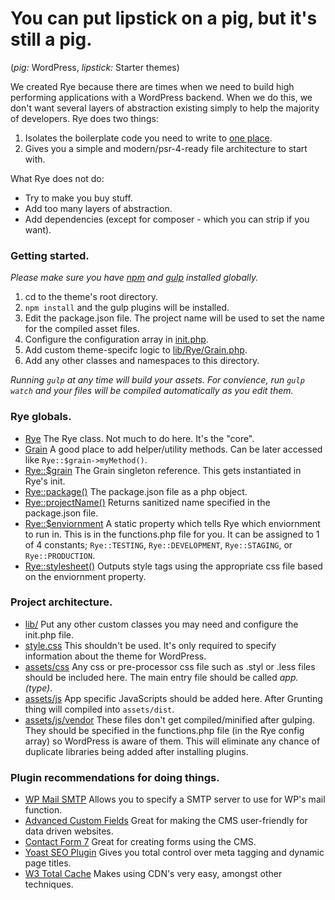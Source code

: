# You can put lipstick on a pig, but it's still a pig.

(_pig:_ WordPress, _lipstick:_ Starter themes)

We created Rye because there are times when we need to build high performing
applications with a WordPress backend. When we do this, we don't want several
layers of abstraction existing simply to help the majority of developers. Rye
does two things:

1. Isolates the boilerplate code you need to write to [one place](lib/init.php).
2. Gives you a simple and modern/psr-4-ready file architecture to start with.

What Rye does not do:

* Try to make you buy stuff.
* Add too many layers of abstraction.
* Add dependencies (except for composer - which you can strip if you want).

### Getting started.

*Please make sure you have [npm](https://www.npmjs.org/) and [gulp](http://gulpjs.com/) installed globally.*

1. cd to the theme's root directory.
2. `npm install` and the gulp plugins will be installed.
3. Edit the package.json file. The project name will be used to set the name for the compiled asset files.
4. Configure the configuration array in [init.php](lib/init.php).
5. Add custom theme-specifc logic to [lib/Rye/Grain.php](lib/Rye/Grain.php).
6. Add any other classes and namespaces to this directory.

_Running `gulp` at any time will build your assets. For convience, run `gulp watch` and your files will be compiled automatically as you edit them._

### Rye globals.

* [Rye](lib/Rye/Rye.php) The Rye class. Not much to do here. It's the "core".
* [Grain](lib/Rye/Grain.php) A good place to add helper/utility methods. Can be later accessed like `Rye::$grain->myMethod()`.
* [Rye::$grain](lib/grain.php) The Grain singleton reference. This gets instantiated in Rye's init.
* [Rye::package()](rye.php#L24) The package.json file as a php object.
* [Rye::projectName()](rye.php#L32) Returns sanitized name specified in the package.json file.
* [Rye::$enviornment](rye.php#L13) A static property which tells Rye which enviornment to run in. This is in the functions.php file for you. It can be assigned to 1 of 4 constants; `Rye::TESTING`, `Rye::DEVELOPMENT`, `Rye::STAGING`, or `Rye::PRODUCTION`.
* [Rye::stylesheet()](rye.php#L41) Outputs style tags using the appropriate css file based on the enviornment property.

### Project architecture.

* [lib/](lib/) Put any other custom classes you may need and configure the init.php file.
* [style.css](style.css) This shouldn't be used. It's only required to specify information about the theme for WordPress.
* [assets/css](assets/css) Any css or pre-processor css file such as .styl or .less files should be included here. The main entry file should be called *app.(type)*.
* [assets/js](assets/js) App specific JavaScripts should be added here. After Grunting thing will compiled into `assets/dist`.
* [assets/js/vendor](assets/js/vendor) These files don't get compiled/minified after gulping. They should be specified in the functions.php file (in the Rye config array) so WordPress is aware of them. This will eliminate any chance of duplicate libraries being added after installing plugins.

### Plugin recommendations for doing things.

* [WP Mail SMTP](https://wordpress.org/plugins/wp-mail-smtp/) Allows you to specify a SMTP server to use for WP's mail function.
* [Advanced Custom Fields](http://www.advancedcustomfields.com/) Great for making the CMS user-friendly for data driven websites.
* [Contact Form 7](http://wordpress.org/plugins/contact-form-7/) Great for creating forms using the CMS.
* [Yoast SEO Plugin](https://yoast.com/wordpress/plugins/seo/) Gives you total control over meta tagging and dynamic page titles.
* [W3 Total Cache](https://wordpress.org/plugins/w3-total-cache/) Makes using CDN's very easy, amongst other techniques.
